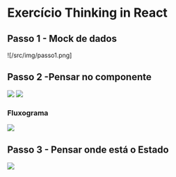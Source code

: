 # Exercício Thinking in React

## Passo 1 -  Mock de dados 
![/src/img/passo1.png]

## Passo 2 -Pensar no componente 
![](/src/img/componente1.png)
![](/src/img/componente2.png)

### Fluxograma
![](/src/img/fluxograma1.jpg)

## Passo 3 - Pensar onde está o Estado
![](/src/img/fluxograma2.jpg)


